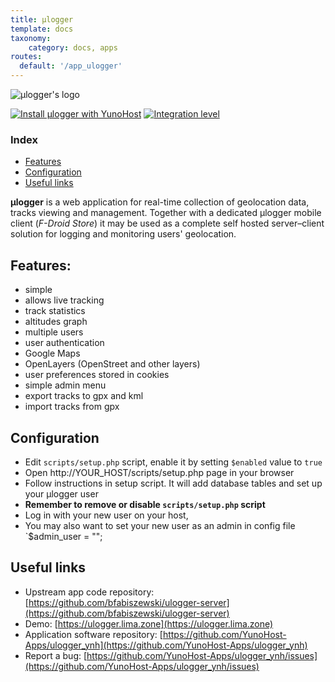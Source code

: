 ```yaml
---
title: μlogger
template: docs
taxonomy:
    category: docs, apps
routes:
  default: '/app_ulogger'
---
```


![μlogger's logo](image://ulogger-logo.png?resize=100)


[![Install μlogger with YunoHost](https://install-app.yunohost.org/install-with-yunohost.png)](https://install-app.yunohost.org/?app=ulogger) 
[![Integration level](https://dash.yunohost.org/integration/ulogger.svg)](https://dash.yunohost.org/appci/app/ulogger)


### Index

- [Features](#features)
- [Configuration](#configuration)
- [Useful links](#useful-links)

**μlogger** is a web application for real-time collection of geolocation data, tracks viewing and management. Together with a dedicated μlogger mobile client (*F-Droid Store*) it may be used as a complete self hosted server–client solution for logging and monitoring users' geolocation.

## Features:
- simple
- allows live tracking
- track statistics
- altitudes graph
- multiple users
- user authentication
- Google Maps
- OpenLayers (OpenStreet and other layers)
- user preferences stored in cookies
- simple admin menu
- export tracks to gpx and kml
- import tracks from gpx

## Configuration
- Edit `scripts/setup.php` script, enable it by setting `$enabled` value to `true`
- Open http://YOUR_HOST/scripts/setup.php page in your browser
- Follow instructions in setup script. It will add database tables and set up your μlogger user
- **Remember to remove or disable `scripts/setup.php` script**
- Log in with your new user on your host,
- You may also want to set your new user as an admin in config file `$admin_user = "";

## Useful links

* Upstream app code repository: [https://github.com/bfabiszewski/ulogger-server](https://github.com/bfabiszewski/ulogger-server)
* Demo: [https://ulogger.lima.zone](https://ulogger.lima.zone)
* Application software repository: [https://github.com/YunoHost-Apps/ulogger_ynh](https://github.com/YunoHost-Apps/ulogger_ynh)
* Report a bug: [https://github.com/YunoHost-Apps/ulogger_ynh/issues](https://github.com/YunoHost-Apps/ulogger_ynh/issues)
